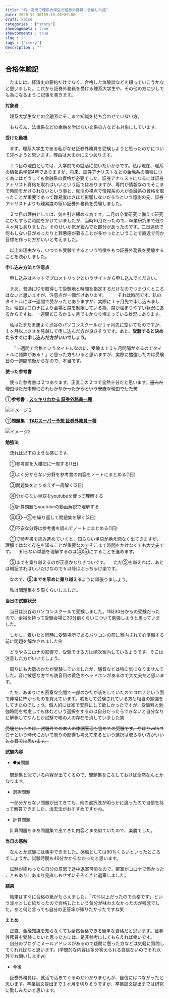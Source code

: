 ```yaml
---
title: "約一週間で理系大学生が証券外務員に合格した話"
date: 2020-12-30T09:15:20+09:00
draft: False
categories : ["story"]
showpagemeta : true
showcomments : true
slug : ""
tags : ["story"]
description : ""
---
```




## **合格体験記**

　たまには、経済史の要約だけでなく、合格した体験談などを綴っていこうかなと思いました。これから証券外務員を受ける理系大学生や、その他の方に少しでも為になるように記事を書きます。

**対象者**

　理系大学生などの金融系にそこまで知識を持ち合わせていない方。

　もちろん、法律系などの金融を学ばない文系の方なども対象にしています。

**受けた動機**

　まず、理系大学生である私がなぜ証券外務員を受験しようと思ったのかについて述べようと思います。理由は大まかに２つあります。

　１つ目の理由としては、大学院での就活に使いたいからです。私は現在、理系の情報系学部4年でありますが、将来、証券アナリストなどの金融系の職種につく為にはどうしても金融系の資格が必要でした。証券アナリストになるには証券アナリスト資格を取ればいいという話ではありますが、専門が情報なのでそこまで時間をかけられないという事と、就活の視点で情報系の人が金融系の資格を取ったことが重要であって難易度はさほど影響しないだろうという憶測の元、証券アナリストよりも難易度の低い証券外務員を受験しました。

　２つ目の理由としては、気を引き締める為です。二月の卒業研究に備えて研究にひたすらに時間をかけていましたが、当時10月だったので、卒業研究まで残り４ヶ月もありました。そのせいか気が緩んでた部分があったのです。二日連続で何もしない日があったりと罪悪感が募ることが多かったということで直近で何か目標を作った方がいいと考えました。

　以上の理由から、いつでも受験できるという特徴をもつ証券外務員を受験することを決心しました。

**申し込み方法と注意点**

　申し込みはネットでプロメトリックというサイトから申し込んでください。

　まあ、普通にIDを取得して受験地と時間を指定するだけなのでつまづくところはないと思いますが、注意点が一個だけあります。
　
　それは時間です。私のタイトルには一週間で受かったとありますが、実際に１ヶ月先で申し込みました。理由はコロナにより会場と席を制限している為、席が埋まりやすい状況にあるからですね。一週間どころか１ヶ月でもかなり埋まっている状況にあります。

　私はたまたま運よく渋谷のパソコンスクールが１ヶ月先に空いてたのですが、１ヶ月以上さきを見越して申し込んだ方が良さそうです。あと、**受験すると決めたらすぐに申し込んだ方がいいでしょう。**

　　「一週間で合格というタイトルなのに、受験まで１ヶ月間隔があるのでタイトルに語弊がある！」と思った方もいると思いますが、実際に勉強したのは受験日の一週間前後からなので、本当です。

**使った参考書**

　使った参考書は２つあります。正直この２つで全然十分だと思います。~~選んだ理由はただ本屋にこれしかなかったからという安直な理由でした笑~~

①**参考書：[スッキリわかる 証券外務員一種](https://www.amazon.co.jp/%E3%82%B9%E3%83%83%E3%82%AD%E3%83%AA%E3%82%8F%E3%81%8B%E3%82%8B-%E8%A8%BC%E5%88%B8%E5%A4%96%E5%8B%99%E5%93%A1%E4%B8%80%E7%A8%AE-2020-2021%E5%B9%B4-%E3%82%B9%E3%83%83%E3%82%AD%E3%83%AA%E3%82%8F%E3%81%8B%E3%82%8B%E3%82%B7%E3%83%AA%E3%83%BC%E3%82%BA-%E5%B8%8C%E7%BE%8E%E5%AD%90/dp/481328874X/ref=zg_bs_2132743051_16?_encoding=UTF8&psc=1&refRID=T6VRR2Q8BCZE5YFDEN2K)**

![イメージ１](https://kato-sotaro.github.io/blog/photo/12_30_2_2020.png "サンプル")

②**問題集：[TACスーパー予想 証券外務員一種 ](https://www.amazon.co.jp/2020-2021%E5%B9%B4%E8%A9%A6%E9%A8%93%E3%82%92%E3%81%82%E3%81%A6%E3%82%8B-TAC%E3%82%B9%E3%83%BC%E3%83%91%E3%83%BC%E4%BA%88%E6%83%B3-%E8%A8%BC%E5%88%B8%E5%A4%96%E5%8B%99%E5%93%A1%E4%B8%80%E7%A8%AE-TAC%E8%A8%BC%E5%88%B8%E5%A4%96%E5%8B%99%E5%93%A1%E8%AC%9B%E5%BA%A7/dp/4813288723/ref=zg_bs_2132743051_4?_encoding=UTF8&psc=1&refRID=T6VRR2Q8BCZE5YFDEN2K)**

![イメージ2](https://kato-sotaro.github.io/blog/photo/12_30_2020.png "サンプル")

**勉強法**

　流れは以下のような感じです。

　①参考書を大雑把に一周する(1日)

　②よく分からない分野を参考書の内容をノートにまとめる(1日)

　③問題集をとりあえず一周解く(2日)

　④分からない単語をyoutubeを使って理解する

　⑤計算問題もyoutubeの動画解説で理解する

　⑥③〜⑤を繰り返して問題集を解く(3日)

　⑦不安な分野は参考書を読んでノートにまとめる(1日)


　①で参考書を読み進めていくと、知らない単語が絶え間なく出てきますが、理解ではなく存在を知ることが重要なのでそこまで時間をかけなくても大丈夫です。
　知らない単語を理解するのは④⑤にすることを進めます。

　⑤までを乗り越えるのが正直かなりきついです。
　ただ⑤を越えれば、あとは暗記すればいいだけなので６以降はぶっちゃけ楽です。

　なので、**⑤までを早めに乗り越える**ように頑張りましょう。

　私は問題集を５周くらいしました。

**当日の試験状況**

　当日は渋谷のパソコンスクールで受験しました。11時30分からの受験だったので、余裕を持って受験会場に30分前くらいについて勉強しようと思っていました。

　しかし、着いたと同時に受験場所であるパソコンの前に案内されて心準備する前に問題を解かされました笑

　どうやらコロナの影響で、受験できる方は順次案内しているようです。そこは注意した方がいいでしょう。

　周りにも大勢のかたが受験していましたが、騒音などは特に気になりませんでした。音に敏感な方でも防音用の黄色のヘッドホンがあるので大丈夫だと思います。

　ただ、あまりにも密室な空間で一部のかたが咳をしていたのでコロナという面で非常に怖かったのを覚えています。咳をして受験されている方も相当の勉強をしてきたのでしょう。個人的には家で安静にして欲しかったですが、受験料と勉強時間を考慮しても休むという選択をするのは自分だったらできないと自分なりに解釈してなんとか試験で咳の人の存在を消していました笑

~~受験というのは、試験外での本人の体調管理も含めての受験です。やはりwithコロナという時代において周りの影響も考えて来るという選択は取らない方がいいと本音では思います。~~

**試験内容**

- ●✖️問題

　問題集と似ている内容が出てくるので、問題集をこなしておけば全然なんとかなります。

- 選択問題

　一部分からない問題が出てきても、他の選択肢が明らかに違ったので自信を持って解答できました。消去法がおすすめですかね。

- 計算問題

　計算問題もまあ問題集で出てきた内容とまあ似ていたので、楽勝でした。


**当日の感触**

　なんとか試験には集中できました。感触としては90%くらいといったところでしょうか。試験時間も40分かからなかったと思います。

　試験が終わったら自分の意思で途中退室可能なので、密室がコロナで怖かったこともあり、あまり見直しもせずにそそくさと退室しました。


**結果**

　結果はすぐに合格の紙がもらえました。「70%以上だったので合格です」という淡々とした紙だったので合格したという気分が味わえなかったのが残念でした。あと何と言っても自分の正答率が知りたかったですね笑

**まとめ**

　正直、金融知識を知らなくても全然合格できる簡単な資格だと思います。証券外務員を受験したいと思った方には、是非参考にしてもらえれば幸いです。
　自分のブログにメールアドレスがあるので疑問に思った方などは気軽に質問してくれればなと思います。(学問的な内容は多分答えられる自信ないのでそれ以外でお願いしますw)


-  今後

　証券外務員は、就活で活きてくるのかわかりませんが、自信にはつながったと思います。卒業論文提出まで１ヶ月を切りそうですが、卒業論文提出までは研究に勤しみたいと思います。